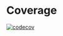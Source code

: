 # Coverage

[![codecov](https://codecov.io/gh/RodrigoHamuy/react-three-map/branch/main/graph/badge.svg)](https://codecov.io/gh/RodrigoHamuy/react-three-map)